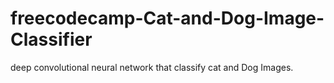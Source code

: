 # freecodecamp-Cat-and-Dog-Image-Classifier
deep convolutional neural network that classify cat and Dog Images.
